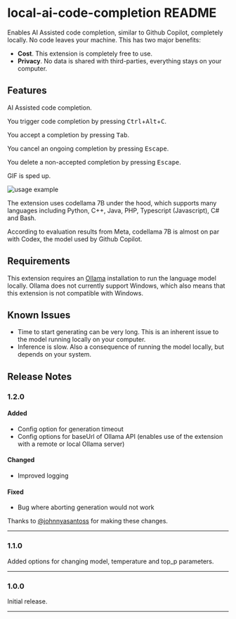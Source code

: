 # local-ai-code-completion README

Enables AI Assisted code completion, similar to Github Copilot, completely locally. No code leaves your machine. This has two major benefits:

- **Cost**. This extension is completely free to use.
- **Privacy**. No data is shared with third-parties, everything stays on your computer.

## Features

AI Assisted code completion.

You trigger code completion by pressing <kbd>Ctrl</kbd>+<kbd>Alt</kbd>+<kbd>C</kbd>.

You accept a completion by pressing <kbd>Tab</kbd>.

You cancel an ongoing completion by pressing <kbd>Escape</kbd>.

You delete a non-accepted completion by pressing <kbd>Escape</kbd>.

GIF is sped up.

![usage example](./assets/lacc-example.gif)

The extension uses codellama 7B under the hood, which supports many languages including Python, C++, Java, PHP, Typescript (Javascript), C# and Bash.

According to evaluation results from Meta, codellama 7B is almost on par with Codex, the model used by Github Copilot.

## Requirements

This extension requires an [Ollama](https://ollama.ai/) installation to run the language model locally. Ollama does not currently support Windows, which also means that this extension is not compatible with Windows.

<!-- ## Extension Settings

Include if your extension adds any VS Code settings through the `contributes.configuration` extension point.

For example:

This extension contributes the following settings:

- `myExtension.enable`: Enable/disable this extension.
- `myExtension.thing`: Set to `blah` to do something. -->

## Known Issues

- Time to start generating can be very long. This is an inherent issue to the model running locally on your computer.
- Inference is slow. Also a consequence of running the model locally, but depends on your system.

## Release Notes

### 1.2.0

#### Added

- Config option for generation timeout
- Config options for baseUrl of Ollama API (enables use of the extension with a remote or local Ollama server)

#### Changed

- Improved logging

#### Fixed

- Bug where aborting generation would not work

Thanks to [@johnnyasantoss](https://github.com/johnnyasantoss) for making these changes.

---

### 1.1.0

Added options for changing model, temperature and top_p parameters.

---

### 1.0.0

Initial release.

---
